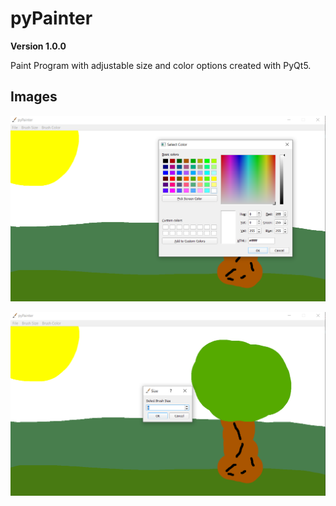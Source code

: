 # pyPainter

**Version 1.0.0**

Paint Program with adjustable size and color options created
with PyQt5.

## Images

![Select Color](snapshot2.png)

![Select Brush Size](snapshot3.png)